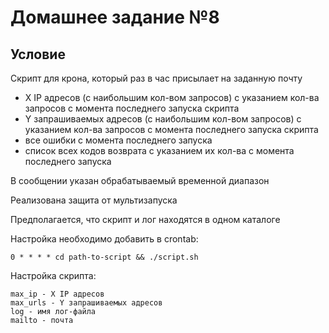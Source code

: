 # Домашнее задание №8 
## Условие

Скрипт для крона, который раз в час присылает на заданную почту
- X IP адресов (с наибольшим кол-вом запросов) с указанием кол-ва запросов c момента последнего запуска скрипта
- Y запрашиваемых адресов (с наибольшим кол-вом запросов) с указанием кол-ва запросов c момента последнего запуска скрипта
- все ошибки c момента последнего запуска
- список всех кодов возврата с указанием их кол-ва с момента последнего запуска

В сообщении указан обрабатываемый временной диапазон

Реализована защита от мультизапуска

Предполагается, что скрипт и лог находятся в одном каталоге

Настройка необходимо добавить в crontab:
```
0 * * * * cd path-to-script && ./script.sh
```
Настройка скрипта:
```
max_ip - X IP адресов
max_urls - Y запрашиваемых адресов
log - имя лог-файла
mailto - почта
```

